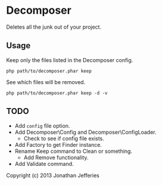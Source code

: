 Decomposer
==========

Deletes all the junk out of your project.

Usage
-----

Keep only the files listed in the Decomposer config.

	php path/to/decomposer.phar keep

See which files will be removed.

	php path/to/decomposer.phar keep -d -v

TODO
----

* Add `config` file option.
* Add Decomposer\Config and Decomposer\ConfigLoader.
	* Check to see if config file exists.
* Add Factory to get Finder instance.
* Rename Keep command to Clean or something.
	* Add Remove functionality.
* Add Validate command.

Copyright (c) 2013 Jonathan Jefferies
